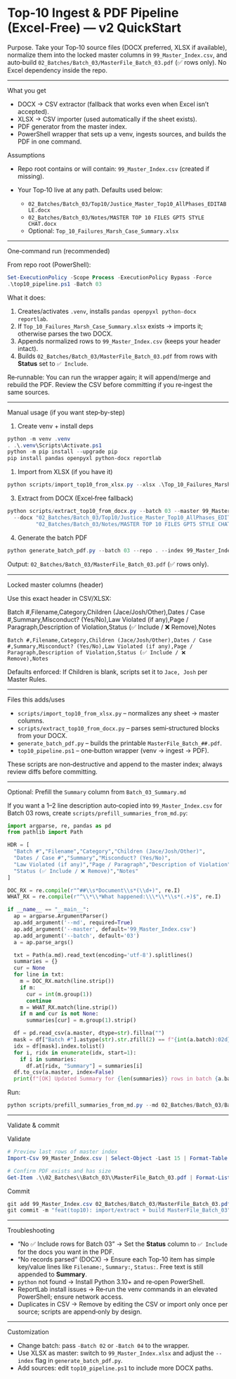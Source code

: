 # Top‑10 Ingest & PDF Pipeline (Excel‑Free) — v2 QuickStart

Purpose. Take your Top‑10 source files (DOCX preferred, XLSX if available), normalize them into the locked master columns in `99_Master_Index.csv`, and auto‑build `02_Batches/Batch_03/MasterFile_Batch_03.pdf` (✅ rows only). No Excel dependency inside the repo.

---

What you get

* DOCX → CSV extractor (fallback that works even when Excel isn’t accepted).
* XLSX → CSV importer (used automatically if the sheet exists).
* PDF generator from the master index.
* PowerShell wrapper that sets up a venv, ingests sources, and builds the PDF in one command.

Assumptions

* Repo root contains or will contain: `99_Master_Index.csv` (created if missing).
* Your Top‑10 live at any path. Defaults used below:

  * `02_Batches/Batch_03/Top10/Justice_Master_Top10_AllPhases_EDITABLE.docx`
  * `02_Batches/Batch_03/Notes/MASTER TOP 10 FILES GPT5 STYLE CHAT.docx`
  * Optional: `Top_10_Failures_Marsh_Case_Summary.xlsx`

---

One‑command run (recommended)

From repo root (PowerShell):

```powershell
Set-ExecutionPolicy -Scope Process -ExecutionPolicy Bypass -Force
.\top10_pipeline.ps1 -Batch 03
```

What it does:

1. Creates/activates `.venv`, installs `pandas openpyxl python-docx reportlab`.
1. If `Top_10_Failures_Marsh_Case_Summary.xlsx` exists → imports it; otherwise parses the two DOCX.
1. Appends normalized rows to `99_Master_Index.csv` (keeps your header intact).
1. Builds `02_Batches/Batch_03/MasterFile_Batch_03.pdf` from rows with **Status** set to `✅ Include`.

Re‑runnable: You can run the wrapper again; it will append/merge and rebuild the PDF. Review the CSV before committing if you re‑ingest the same sources.

---

Manual usage (if you want step‑by-step)

1. Create venv + install deps

```powershell
python -m venv .venv
. .\.venv\Scripts\Activate.ps1
python -m pip install --upgrade pip
pip install pandas openpyxl python-docx reportlab
```

1) Import from XLSX (if you have it)

```powershell
python scripts/import_top10_from_xlsx.py --xlsx .\Top_10_Failures_Marsh_Case_Summary.xlsx --batch 03 --master 99_Master_Index.csv
```

3) Extract from DOCX (Excel‑free fallback)

```powershell
python scripts/extract_top10_from_docx.py --batch 03 --master 99_Master_Index.csv `
  --docx "02_Batches/Batch_03/Top10/Justice_Master_Top10_AllPhases_EDITABLE.docx" `
         "02_Batches/Batch_03/Notes/MASTER TOP 10 FILES GPT5 STYLE CHAT.docx"
```

4) Generate the batch PDF

```powershell
python generate_batch_pdf.py --batch 03 --repo . --index 99_Master_Index.csv
```

Output: `02_Batches/Batch_03/MasterFile_Batch_03.pdf` (✅ rows only).

---

Locked master columns (header)

Use this exact header in CSV/XLSX:

Batch #,Filename,Category,Children (Jace/Josh/Other),Dates / Case #,Summary,Misconduct? (Yes/No),Law Violated (if any),Page / Paragraph,Description of Violation,Status (✅ Include / ❌ Remove),Notes
```
Batch #,Filename,Category,Children (Jace/Josh/Other),Dates / Case #,Summary,Misconduct? (Yes/No),Law Violated (if any),Page / Paragraph,Description of Violation,Status (✅ Include / ❌ Remove),Notes
```

Defaults enforced: If Children is blank, scripts set it to `Jace, Josh` per Master Rules.

---

Files this adds/uses

* `scripts/import_top10_from_xlsx.py` – normalizes any sheet → master columns.
* `scripts/extract_top10_from_docx.py` – parses semi‑structured blocks from your DOCX.
* `generate_batch_pdf.py` – builds the printable `MasterFile_Batch_##.pdf`.
* `top10_pipeline.ps1` – one‑button wrapper (venv → ingest → PDF).

These scripts are non‑destructive and append to the master index; always review diffs before committing.

---

Optional: Prefill the `Summary` column from `Batch_03_Summary.md`

If you want a 1–2 line description auto‑copied into `99_Master_Index.csv` for Batch 03 rows, create `scripts/prefill_summaries_from_md.py`:

```python
import argparse, re, pandas as pd
from pathlib import Path

HDR = [
  "Batch #","Filename","Category","Children (Jace/Josh/Other)",
  "Dates / Case #","Summary","Misconduct? (Yes/No)",
  "Law Violated (if any)","Page / Paragraph","Description of Violation",
  "Status (✅ Include / ❌ Remove)","Notes"
]

DOC_RX = re.compile(r"^##\\s*Document\\s*(\\d+)", re.I)
WHAT_RX = re.compile(r"^\\*\\*What happened:\\\*\\*\\s*(.+)$", re.I)

if __name__ == "__main__":
  ap = argparse.ArgumentParser()
  ap.add_argument('--md', required=True)
  ap.add_argument('--master', default='99_Master_Index.csv')
  ap.add_argument('--batch', default='03')
  a = ap.parse_args()

  txt = Path(a.md).read_text(encoding='utf-8').splitlines()
  summaries = {}
  cur = None
  for line in txt:
    m = DOC_RX.match(line.strip())
    if m:
      cur = int(m.group(1))
      continue
    m = WHAT_RX.match(line.strip())
    if m and cur is not None:
      summaries[cur] = m.group(1).strip()

  df = pd.read_csv(a.master, dtype=str).fillna("")
  mask = df["Batch #"].astype(str).str.zfill(2) == f"{int(a.batch):02d}"
  idx = df[mask].index.tolist()
  for i, ridx in enumerate(idx, start=1):
    if i in summaries:
      df.at[ridx, "Summary"] = summaries[i]
  df.to_csv(a.master, index=False)
  print(f"[OK] Updated Summary for {len(summaries)} rows in batch {a.batch}")
```

Run:

```powershell
python scripts/prefill_summaries_from_md.py --md 02_Batches/Batch_03/Batch_03_Summary.md --batch 03 --master 99_Master_Index.csv
```

---

Validate & commit

Validate

```powershell
# Preview last rows of master index
Import-Csv 99_Master_Index.csv | Select-Object -Last 15 | Format-Table -AutoSize

# Confirm PDF exists and has size
Get-Item .\\02_Batches\\Batch_03\\MasterFile_Batch_03.pdf | Format-List Name,Length,LastWriteTime
```

Commit

```powershell
git add 99_Master_Index.csv 02_Batches/Batch_03/MasterFile_Batch_03.pdf
git commit -m "feat(top10): import/extract + build MasterFile_Batch_03"
```

---

Troubleshooting

* “No ✅ Include rows for Batch 03” → Set the **Status** column to `✅ Include` for the docs you want in the PDF.
* “No records parsed” (DOCX) → Ensure each Top‑10 item has simple key/value lines like `Filename:`, `Summary:`, `Status:`. Free text is still appended to **Summary**.
* `python` not found → Install Python 3.10+ and re‑open PowerShell.
* ReportLab install issues → Re‑run the venv commands in an elevated PowerShell; ensure network access.
* Duplicates in CSV → Remove by editing the CSV or import only once per source; scripts are append‑only by design.

---

Customization

* Change batch: pass `-Batch 02` or `-Batch 04` to the wrapper.
* Use XLSX as master: switch to `99_Master_Index.xlsx` and adjust the `--index` flag in `generate_batch_pdf.py`.
* Add sources: edit `top10_pipeline.ps1` to include more DOCX paths.
